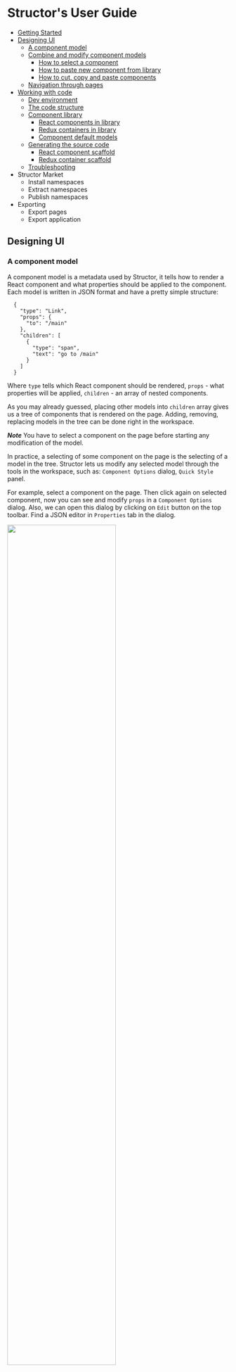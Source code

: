 # Structor's User Guide

* [Getting Started](https://github.com/ipselon/structor/tree/dev-05/docs#getting-started)
* [Designing UI](https://github.com/ipselon/structor/blob/dev-05/docs/designing-ui.md#designing-ui)
    * [A component model](https://github.com/ipselon/structor/blob/dev-05/docs/designing-ui.md#a-component-model)
    * [Combine and modify component models](https://github.com/ipselon/structor/blob/dev-05/docs/designing-ui.md#combine-and-modify-component-models)
       * [How to select a component](https://github.com/ipselon/structor/blob/dev-05/docs/designing-ui.md#how-to-select-a-component)
       * [How to paste new component from library](https://github.com/ipselon/structor/blob/dev-05/docs/designing-ui.md#how-to-paste-new-component-from-library)
       * [How to cut, copy and paste components](https://github.com/ipselon/structor/blob/dev-05/docs/designing-ui.md#how-to-cut-copy-and-paste-components)
    * [Navigation through pages](https://github.com/ipselon/structor/blob/dev-05/docs/designing-ui.md#navigation-through-pages)
* [Working with code](https://github.com/ipselon/structor/blob/dev-05/docs/working-with-code.md#working-with-code)
    * [Dev environment](https://github.com/ipselon/structor/blob/dev-05/docs/working-with-code.md#dev-environment)
    * [The code structure](https://github.com/ipselon/structor/blob/dev-05/docs/working-with-code.md#the-code-structure)
    * [Component library](https://github.com/ipselon/structor/blob/dev-05/docs/working-with-code.md#component-library)
       * [React components in library](https://github.com/ipselon/structor/blob/dev-05/docs/working-with-code.md#react-components-in-library)
       * [Redux containers in library](https://github.com/ipselon/structor/blob/dev-05/docs/working-with-code.md#redux-containers-in-library)
       * [Component default models](https://github.com/ipselon/structor/blob/dev-05/docs/working-with-code.md#component-default-models)
    * [Generating the source code](https://github.com/ipselon/structor/blob/dev-05/docs/working-with-code.md#generating-the-source-code)
       * [React component scaffold](https://github.com/ipselon/structor/blob/dev-05/docs/working-with-code.md#react-component-scaffold)
       * [Redux container scaffold](https://github.com/ipselon/structor/blob/dev-05/docs/working-with-code.md#redux-container-scaffold)
    * [Troubleshooting](https://github.com/ipselon/structor/blob/dev-05/docs/working-with-code.md#troubleshooting)
* Structor Market
    * Install namespaces
    * Extract namespaces
    * Publish namespaces
* Exporting
    * Export pages
    * Export application
    
## Designing UI
      
### A component model

A component model is a metadata used by Structor, it tells 
how to render a React component and what properties should be applied to the component.
Each model is written in JSON format and have a pretty simple structure:

```json5  
  {
    "type": "Link",
    "props": {
      "to": "/main"
    },
    "children": [
      {
        "type": "span",
        "text": "go to /main"
      }
    ]
  }
```

Where `type` tells which React component should be rendered, `props` - what properties will be applied, 
`children` - an array of nested components.
  
As you may already guessed, placing other models into `children` array gives us a tree of components 
that is rendered on the page.
Adding, removing, replacing models in the tree can be done right in the workspace.

___Note___ You have to select a component on the page before starting any modification of the model. 

In practice, a selecting of some component on the page is the selecting of a model in the tree.
Structor lets us modify any selected model through the tools in the workspace, 
such as: `Component Options` dialog, `Quick Style` panel. 

For example, select a component on the page. 
Then click again on selected component, now you can see and modify `props` in a `Component Options` dialog.
Also, we can open this dialog by clicking on `Edit` button on the top toolbar. 
Find a JSON editor in `Properties` tab in the dialog.

<p align="left">
  <img width="70%" src="https://raw.githubusercontent.com/ipselon/structor/master/docs/img/design-ui-options-dialog.png" />
</p>

Another way to add or change property in the model is to use the `Quick Style` panel. 
Click on the button with brush icon on the left vertical toolbar. Go to the `Props` tab in the appeared panel. 
There you can add or change properties one by one.

<p align="left">
  <img width="70%" src="https://raw.githubusercontent.com/ipselon/structor/master/docs/img/design-ui-quick-style-panel.png" />
</p>

Once we changed the properties in the model, Structor applies immediately these changes on the page. 
It does not require any extra compilation or rebuilding of the page.

A different trees of models are encapsulated into pages in terms of Structor's workspace. 
Structor can hold many pages, and their models are placed in one JSON file.
We may find this file in Structor's meta folder here: `.structor/desk/model.json`;

### Combine and modify component models

Structor's workspace lets us combine any amount of models on the page. 
It is suggested to use several ways to combine and modify a page model.
First of all, we have to select a component on the page - this selection should serve as a starting point of a combination. 

#### How to select a component
 
Structor has a few ways to select a component on the page. 

The first, we may see the tree structure of the page by clicking on the button with code sign icon in the left vertical toolbar.
 
Here we can:
* see properties applied to the component,
* edit text right in place, 
* copy, paste, delete, move, replace and etc.

The second, we can see how components are nested in `Breadcrumbs` control on the top toolbar. 
Here we can select any component in the path by clicking on it.

<p align="left">
  <img width="70%" src="https://raw.githubusercontent.com/ipselon/structor/master/docs/img/design-ui-treeview-panel.png" />
</p>

And of course, we can just click on the component right on the page. 
Useful: the hovering over a component shows the boundaries of the component and its name. 
That helps find components on the page quicker.

#### How to paste new component from library

Where we can find components which can be placed onto the page? There is a library of components. 
Literally, this is a list of models and each of the model can be pasted into the page's tree.

Activate the plus button on the left vertical toolbar. 
Now we can see a panel with groups of components on the left side of the workspace. 
Clicking on the group will show its content.

Initially we can see only two groups of components: `HTML` and `Components`. 
`HTML` group includes all HTML components, and `Components` group includes `Link` and `IndexLink` components 
from React Router.

_Please read in "The code structure" chapter about how components appear in Structor's library,
and how to add own components into the library._

By clicking on an item in the group we are copying the component model into a clipboard. 

___Clipboard___ is a buffer for component models. 
Find a clipboard control on the top toolbar where you can see what components are in the clipboard at this moment.
  
<p align="left">
  <img width="70%" src="https://raw.githubusercontent.com/ipselon/structor/master/docs/img/design-ui-library-panel.png" />
</p>
    
Now we can paste model from clipboard into the page as a sibling or as a child of any selected component, 
or replace it with the clipboard content. 
Just find controls `Before`, `First`, `Last`, `After`, `Replace` on the following screenshot:

<p align="left">
  <img width="70%" src="https://raw.githubusercontent.com/ipselon/structor/master/docs/img/design-ui-paste-controls.png" />
</p>
 
Also, here is a convenient way to place a component in the hierarchy - 
a small circle placeholders in page's tree view, clicking by which we can place there a new component.

<p align="left">
  <img width="70%" src="https://raw.githubusercontent.com/ipselon/structor/master/docs/img/design-ui-treeview-panel-placeholders.png" />
</p>

Additionally, there is one quick way to add new component on the page:
* Make sure that the clipboard is empty (if not just click on close icon on the clipboard control in the top toolbar)
* Select the component on the page
* Click on one of pasting buttons: `Before`, `First`, `Last`, `After`, `Replace` or on placeholders in the tree view.
* Type the name of component in the appeared dialog. And click `Submit`.

<p align="left">
  <img width="70%" src="https://raw.githubusercontent.com/ipselon/structor/master/docs/img/design-ui-quick-add-dialog.png" />
</p>

**Important** You are able to add new models to the component in the library. 
Just select a component you want to have a new model 
(for example, you changed style property in certain model and want to save it as a template), 
and click on `Save Model` button on the top toolbar. That will lets you to save selected model as different model.
This is very helpful in case you want to share your library models on Structor Market. 
Please read about how to extract the library in "Namespaces" chapter.
 
<p align="left">
  <img width="70%" src="https://raw.githubusercontent.com/ipselon/structor/master/docs/img/design-ui-savemodel-dialog.png" />
</p>

#### How to cut, copy and paste components

As well as we copied components from library we are able to cut or copy any component on the page into the clipboard. 
That will allow us to paste component from clipboard in any other place. 

Find highlighted buttons, which cut and copy components into the clipboard, on the following screenshot:

<p align="left">
  <img width="70%" src="https://raw.githubusercontent.com/ipselon/structor/master/docs/img/design-ui-copy-paste-controls.png" />
</p>

Additionally, Structor lets select, copy, cut and paste multiple components on the page. 
To select multiple components we have to press `Ctrl` or `Command` and click on the component. 
Once you selected many components you see that in the top toolbar instead of `Breadcrumbs` control. 

Then you can just click on copy or cut button on the top toolbar. 
All selected component models will be copied into clipboard. 
Clipboard is able to hold not only a single component's model, but multiple models as well.

And now you may paste the clipboard content somewhere else.

<p align="left">
  <img width="70%" src="https://raw.githubusercontent.com/ipselon/structor/master/docs/img/design-ui-multiple-selection.png" />
</p>

### Navigation through pages

As you already know, the workspace can have many pages. 
Each page in the workspace has own address, and we can navigate between pages.
There is a panel with pages list, where we can switch the current page to another one.

Also, there is a page control on the top toolbar where we can add new pages, change the width of page's viewport, 
and delete the current page.

<p align="left">
  <img width="70%" src="https://raw.githubusercontent.com/ipselon/structor/master/docs/img/design-ui-page-controls.png" />
</p>

As far as the page has the address, we can link it to another page and navigate between pages right in the preview mode. 
Place a `Link` component from React Router somewhere on one page. 
Then open `Props` tab in `Quick Style` panel, and set `to` property value to address of another page. 
Now you may switch workspace to the preview mode and try to navigate to another page by the link.
  
